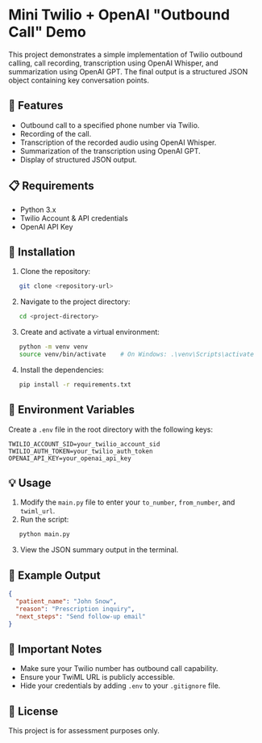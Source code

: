 # Mini Twilio + OpenAI "Outbound Call" Demo

This project demonstrates a simple implementation of Twilio outbound calling, call recording, transcription using OpenAI Whisper, and summarization using OpenAI GPT. The final output is a structured JSON object containing key conversation points.

## 🚀 Features
- Outbound call to a specified phone number via Twilio.
- Recording of the call.
- Transcription of the recorded audio using OpenAI Whisper.
- Summarization of the transcription using OpenAI GPT.
- Display of structured JSON output.

## 📋 Requirements
- Python 3.x
- Twilio Account & API credentials
- OpenAI API Key

## 📁 Installation
1. Clone the repository:
```bash
   git clone <repository-url>
```
2. Navigate to the project directory:
```bash
   cd <project-directory>
```
3. Create and activate a virtual environment:
```bash
   python -m venv venv
   source venv/bin/activate    # On Windows: .\venv\Scripts\activate
```
4. Install the dependencies:
```bash
   pip install -r requirements.txt
```

## 🔑 Environment Variables
Create a `.env` file in the root directory with the following keys:
```env
TWILIO_ACCOUNT_SID=your_twilio_account_sid
TWILIO_AUTH_TOKEN=your_twilio_auth_token
OPENAI_API_KEY=your_openai_api_key
```

## 💡 Usage
1. Modify the `main.py` file to enter your `to_number`, `from_number`, and `twiml_url`.
2. Run the script:
```bash
   python main.py
```
3. View the JSON summary output in the terminal.

## 📄 Example Output
```json
{
  "patient_name": "John Snow",
  "reason": "Prescription inquiry",
  "next_steps": "Send follow-up email"
}
```

## 📌 Important Notes
- Make sure your Twilio number has outbound call capability.
- Ensure your TwiML URL is publicly accessible.
- Hide your credentials by adding `.env` to your `.gitignore` file.

## 📜 License
This project is for assessment purposes only.

